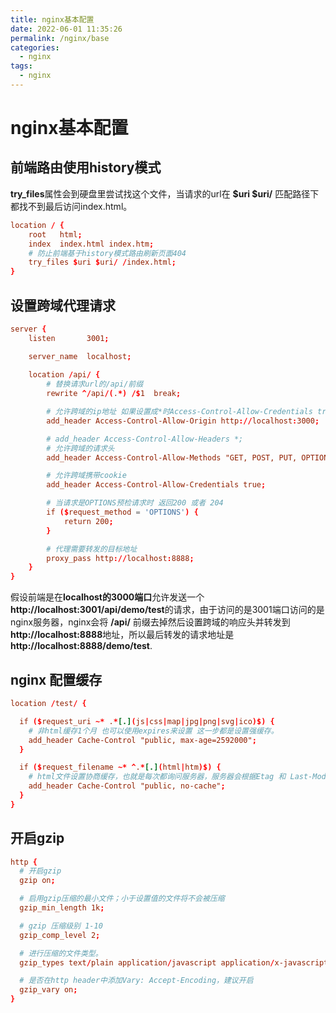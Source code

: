 ```yaml
---
title: nginx基本配置
date: 2022-06-01 11:35:26
permalink: /nginx/base
categories: 
  - nginx
tags: 
  - nginx
---
```


# nginx基本配置


## 前端路由使用history模式

**try_files**属性会到硬盘里尝试找这个文件，当请求的url在 **$uri $uri/** 匹配路径下都找不到最后访问index.html。

```conf
location / {
    root   html;
    index  index.html index.htm;
    # 防止前端基于history模式路由刷新页面404
    try_files $uri $uri/ /index.html;
}
```

## 设置跨域代理请求

```conf
server {
    listen       3001;

    server_name  localhost;
    
    location /api/ {
        # 替换请求url的/api/前缀
        rewrite ^/api/(.*) /$1  break;

        # 允许跨域的ip地址 如果设置成*时Access-Control-Allow-Credentials true;会失败
        add_header Access-Control-Allow-Origin http://localhost:3000;

        # add_header Access-Control-Allow-Headers *;
        # 允许跨域的请求头
        add_header Access-Control-Allow-Methods "GET, POST, PUT, OPTIONS";

        # 允许跨域携带cookie
        add_header Access-Control-Allow-Credentials true;

        # 当请求是OPTIONS预检请求时 返回200 或者 204
        if ($request_method = 'OPTIONS') {
            return 200;
        }

        # 代理需要转发的目标地址
        proxy_pass http://localhost:8888;
    }
}
```

假设前端是在**localhost的3000端口**允许发送一个**http://localhost:3001/api/demo/test**的请求，由于访问的是3001端口访问的是nginx服务器，nginx会将 **/api/** 前缀去掉然后设置跨域的响应头并转发到**http://localhost:8888**地址，所以最后转发的请求地址是**http://localhost:8888/demo/test**.

## nginx 配置缓存
```conf
location /test/ {

  if ($request_uri ~* .*[.](js|css|map|jpg|png|svg|ico)$) {
    # 非html缓存1个月 也可以使用expires来设置 这一步都是设置强缓存。
    add_header Cache-Control "public, max-age=2592000";
  }

  if ($request_filename ~* ^.*[.](html|htm)$) {
    # html文件设置协商缓存，也就是每次都询问服务器，服务器会根据Etag 和 Last-Modified来判断是否命中协商缓存，如果命中则返回304状态。
    add_header Cache-Control "public, no-cache";
  }
}
```

## 开启gzip

```conf
http {
  # 开启gzip
  gzip on;

  # 启用gzip压缩的最小文件；小于设置值的文件将不会被压缩
  gzip_min_length 1k;

  # gzip 压缩级别 1-10 
  gzip_comp_level 2;

  # 进行压缩的文件类型。
  gzip_types text/plain application/javascript application/x-javascript text/css application/xml text/javascript application/x-httpd-php image/jpeg image/gif image/png;

  # 是否在http header中添加Vary: Accept-Encoding，建议开启
  gzip_vary on;
}
```
